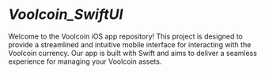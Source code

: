 # _Voolcoin_SwiftUI_

Welcome to the Voolcoin iOS app repository! This project is designed to provide a streamlined and intuitive mobile interface for interacting with the Voolcoin currency. Our app is built with Swift and aims to deliver a seamless experience for managing your Voolcoin assets.
